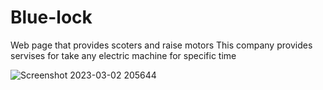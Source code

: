 # Blue-lock
Web page that provides scoters and raise motors
This company provides servises for take any electric machine for specific time 

![Screenshot 2023-03-02 205644](https://user-images.githubusercontent.com/103429590/222527947-b404bacc-d4c8-4e16-88b4-64980f023c0e.png)
